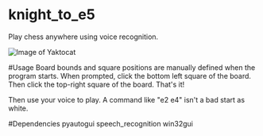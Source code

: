 # knight_to_e5
Play chess anywhere using voice recognition.

![Image of Yaktocat](https://i.imgur.com/7eOqQxT.gif)

#Usage
Board bounds and square positions are manually defined when the program starts. When prompted, click the bottom left square of the board. Then click the top-right square of the board. That's it!

Then use your voice to play. A command like "e2 e4" isn't a bad start as white.

#Dependencies
pyautogui
speech_recognition
win32gui

